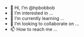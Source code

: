- 👋 Hi, I’m @hpbobbob
- 👀 I’m interested in ...
- 🌱 I’m currently learning ...
- 💞️ I’m looking to collaborate on ...
- 📫 How to reach me ...

<!---
hpbobbob/hpbobbob is a ✨ special ✨ repository because its `README.md` (this file) appears on your GitHub profile.
You can click the Preview link to take a look at your changes.
--->

